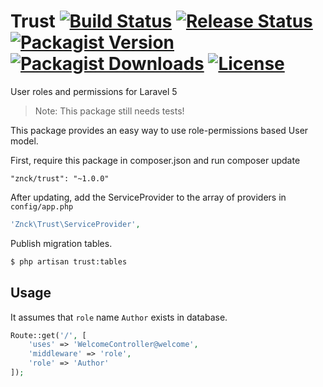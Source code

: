 # Trust [![Build Status](https://travis-ci.org/znck/trust.svg?branch=master)](https://travis-ci.org/znck/trust) [![Release Status](https://img.shields.io/github/release/znck/trust.svg)](https://github.com/znck/trust/releases) [![Packagist Version](https://img.shields.io/packagist/v/znck/trust.svg)](https://packagist.org/packages/znck/trust) [![Packagist Downloads](https://img.shields.io/packagist/dt/znck/trust.svg)](https://packagist.org/packages/znck/trust)  [![License](https://img.shields.io/packagist/l/znck/trust.svg)](http://znck.mit-license.org)
User roles and permissions for Laravel 5

> Note: This package still needs tests!

This package provides an easy way to use role-permissions based User model.

First, require this package in composer.json and run composer update

    "znck/trust": "~1.0.0"

After updating, add the ServiceProvider to the array of providers in `config/app.php`

```php
'Znck\Trust\ServiceProvider',
```

Publish migration tables.
```bash
$ php artisan trust:tables 
```

Usage
-----
It assumes that `role` name `Author` exists in database.

```php
Route::get('/', [
    'uses' => 'WelcomeController@welcome', 
    'middleware' => 'role', 
    'role' => 'Author'
]);
```
